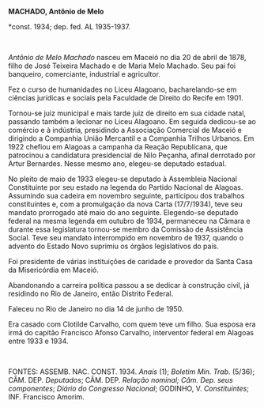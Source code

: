 **MACHADO, Antônio de Melo**

\*const. 1934; dep. fed. AL 1935-1937.

 

*Antônio de Melo Machado* nasceu em Maceió no dia 20 de abril de 1878,
filho de José Teixeira Machado e de Maria Melo Machado. Seu pai foi
banqueiro, comerciante, industrial e agricultor.

Fez o curso de humanidades no Liceu Alagoano, bacharelando-se em
ciências jurídicas e sociais pela Faculdade de Direito do Recife em
1901.

Tornou-se juiz municipal e mais tarde juiz de direito em sua cidade
natal, passando também a lecionar no Liceu Alagoano. Em seguida
dedicou-se ao comércio e à indústria, presidindo a Associação Comercial
de Maceió e dirigindo a Companhia União Mercantil e a Companhia Trilhos
Urbanos. Em 1922 chefiou em Alagoas a campanha da Reação Republicana,
que patrocinou a candidatura presidencial de Nilo Peçanha, afinal
derrotado por Artur Bernardes. Nesse mesmo ano, elegeu-se deputado
estadual.

No pleito de maio de 1933 elegeu-se deputado à Assembleia Nacional
Constituinte por seu estado na legenda do Partido Nacional de Alagoas.
Assumindo sua cadeira em novembro seguinte, participou dos trabalhos
constituintes e, com a promulgação da nova Carta (17/7/1934), teve seu
mandato prorrogado até maio do ano seguinte. Elegendo-se deputado
federal na mesma legenda em outubro de 1934, permaneceu na Câmara e
durante essa legislatura tornou-se membro da Comissão de Assistência
Social. Teve seu mandato interrompido em novembro de 1937, quando o
advento do Estado Novo suprimiu os órgãos legislativos do país.

Foi presidente de várias instituições de caridade e provedor da Santa
Casa da Misericórdia em Maceió.

Abandonando a carreira política passou a se dedicar à construção civil,
já residindo no Rio de Janeiro, então Distrito Federal.

Faleceu no Rio de Janeiro no dia 14 de junho de 1950.

Era casado com Clotilde Carvalho, com quem teve um filho. Sua esposa era
irmã do capitão Francisco Afonso Carvalho, interventor federal em
Alagoas entre 1933 e 1934.

 

FONTES: ASSEMB. NAC. CONST. 1934. *Anais* (1); *Boletim Min. Trab*.
(5/36); CÂM. DEP. *Deputados*; CÂM. DEP. *Relação nominal; Câm. Dep.
seus componentes*; *Diário do Congresso Nacional*; GODINHO, V.
*Constituintes*; INF. Francisco Amorim.

 
